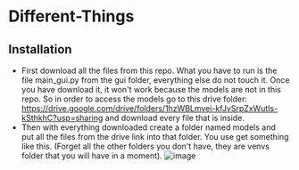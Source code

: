 # Different-Things
## Installation
- First download all the files from this repo. What you have to run is the file main_gui.py from the gui folder, everything else do not touch it. Once you have download it, it won't work because the models are not in this repo. So in order to access the models go to this drive folder: https://drive.google.com/drive/folders/1hzWBLmvei-kfJvSrpZxWutIs-kSthkhC?usp=sharing and download every file that is inside.
- Then with everything downloaded create a folder named models and put all the files from the drive link into that folder.
You use get something like this. (Forget all the other folders you don't have, they are venvs folder that you will have in a moment).
![image](https://user-images.githubusercontent.com/91338053/212155653-807a4492-24d3-4a0b-a0fb-f3e97941f4e0.png)

